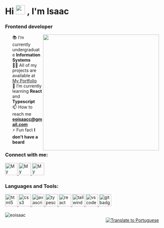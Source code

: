 <h1 align="left">Hi 
	<img src="https://media.giphy.com/media/hvRJCLFzcasrR4ia7z/giphy.gif" width="30px" height="30px">
	, I'm Isaac
</h1>

<h3 align="left">Frontend developer</h3>

<img align="right" src="https://raw.githubusercontent.com/MicaelliMedeiros/micaellimedeiros/master/image/computer-illustration.png" width="380px" />

<ul style="list-style: none">
	<li>
		📚 I’m currently undergraduate <b>Information Systems</b>
	</li>
	<li>
		👨‍💻 All of my projects are available at 
		<a href="https://eoisaac.vercel.app/">My Portfolio</a>
	</li>
	<li>
		🌱 I’m currently learning <b>React</b> and <b>Typescript</b>
	</li>
	<li>
		📫 How to reach me 
		<b>
			<a href="mailto:eoisaacc@gmail.com">eoisaacc@gmail.com</a>
		</b>
	</li>
	<li>
		⚡ Fun fact <b>I don't have a beard</b>
	</li>
</ul>

<h3 align="left">Connect with me:</h3>

<div align="left" style="display: inline_block">
	<a href="https://linkedin.com/in/eoisaac" target="_blank">
		<img src="https://skillicons.dev/icons?i=linkedin" alt="My LinkedIn Link"
			width="40px" height="40px"
		/>
	</a>
	<a href="https://twitter.com/eoisaacc" target="_blank">
		<img src="https://skillicons.dev/icons?i=twitter" alt="My Twitter Link"
		width="40px" height="40px"
		/>
	</a>
	<a href="https://instagram.com/eoisaacc" target="_blank">
		<img src="https://skillicons.dev/icons?i=instagram" alt="My Instagram Link"
		width="40px" height="40px"
		/>
	</a>
</div>

<h3 align="left">Languages and Tools:</h3>

<div align="left" style="display: inline_block"> 
	<a href="https://www.w3.org/html/" target="_blank"> 
		<img src="https://skillicons.dev/icons?i=html" alt="html5 badge" width="40px" height="40px" />
	</a> 
	<a href="https://www.w3schools.com/css/" target="_blank"> 
		<img src="https://skillicons.dev/icons?i=css" alt="css3 badge" width="40px" height="40px" />
	</a> 
	<a href="https://developer.mozilla.org/en-US/docs/Web/JavaScript" target="_blank"> 
		<img src="https://skillicons.dev/icons?i=javascript" alt="javascript badge" width="40px" height="40px" />
	</a> 
	<a href="https://www.typescriptlang.org/" target="_blank"> 
		<img src="https://skillicons.dev/icons?i=typescript" alt="typescript badge" width="40px" height="40px" />
	</a>
	<a href="https://reactjs.org/" target="_blank">
		<img src="https://skillicons.dev/icons?i=react" alt="react badge" width="40px" height="40px" />
	</a>
    <a href="https://tailwindcss.com/" target="_blank"> 
		<img src="https://skillicons.dev/icons?i=tailwind" alt="tailwindcss badge" width="40px" height="40px" />
	</a>
	<a href="https://code.visualstudio.com/" target="_blank"> 
		<img src="https://skillicons.dev/icons?i=vscode" alt="vscode badge" width="40px" height="40px" />
	</a>
	<a href="https://git-scm.com/" target="_blank">
		<img src="https://skillicons.dev/icons?i=git" alt="git badge" width="40px" height="40px" />
	</a>
</div>

<br />

<div>
	<img src="https://github-readme-stats.vercel.app/api/top-langs?username=eoisaac&show_icons=true&theme=dark&locale=en&layout=compact" alt="eoisaac" />
</div>

<div align="right">
	<a href="https://github.com/eoisaac/eoisaac/blob/main/README.pt-br.md" >
		<img src="https://img.shields.io/badge/Lang-pt--BR-blue" alt="Translate 
			to Portuguese"/>
	</a>
</div>
